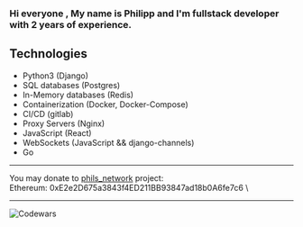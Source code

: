 ### Hi everyone , My name is Philipp and I'm fullstack developer with 2 years of experience.

## Technologies
* Python3 (Django)
* SQL databases (Postgres)
* In-Memory databases (Redis)
* Containerization (Docker, Docker-Compose)
* CI/CD (gitlab)
* Proxy Servers (Nginx)
* JavaScript (React)
* WebSockets (JavaScript && django-channels)
* Go

___
You may donate to [phils_network](https://github.com/PHILIPP111007/phils_network) project: \
Ethereum: 0xE2e2D675a3843f4ED211BB93847ad18b0A6fe7c6 \
___


![Codewars](https://github.r2v.ch/codewars?user=Phil007197&top_languages=true&name=true&hide_clan=true&theme=purple_dark)
